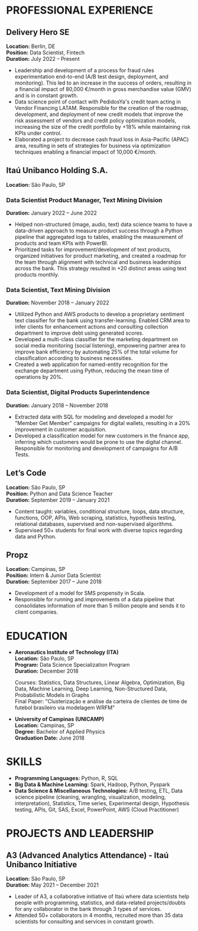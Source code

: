 # PROFESSIONAL EXPERIENCE

## Delivery Hero SE
**Location:** Berlin, DE  
**Position:** Data Scientist, Fintech  
**Duration:** July 2022 – Present

- Leadership and development of a process for fraud rules experimentation end-to-end (A/B test design, deployment, and monitoring). This led to an increase in the success of orders, resulting in a financial impact of 80,000 €/month in gross merchandise value (GMV) and is in constant growth.
- Data science point of contact with PedidosYa's credit team acting in Vendor Financing LATAM. Responsible for the creation of the roadmap, development, and deployment of new credit models that improve the risk assessment of vendors and credit policy optimization models, increasing the size of the credit portfolio by +18% while maintaining risk KPIs under control.
- Elaborated a project to decrease cash fraud loss in Asia-Pacific (APAC) area, resulting in sets of strategies for business via optimization techniques enabling a financial impact of 10,000 €/month.

## Itaú Unibanco Holding S.A.
**Location:** São Paulo, SP

### Data Scientist Product Manager, Text Mining Division
**Duration:** January 2022 – June 2022

- Helped non-structured (image, audio, text) data science teams to have a data-driven approach to measure product success through a Python pipeline that aggregated logs to tables, enabling the measurement of products and team KPIs with PowerBI.
- Prioritized tasks for improvement/development of text products, organized initiatives for product marketing, and created a roadmap for the team through alignment with technical and business leaderships across the bank. This strategy resulted in +20 distinct areas using text products monthly.

### Data Scientist, Text Mining Division
**Duration:** November 2018 – January 2022

- Utilized Python and AWS products to develop a proprietary sentiment text classifier for the bank using transfer-learning. Enabled CRM area to infer clients for enhancement actions and consulting collection department to improve debt using generated scores.
- Developed a multi-class classifier for the marketing department on social media monitoring (social listening), empowering partner area to improve bank efficiency by automating 25% of the total volume for classification according to business necessities.
- Created a web application for named-entity recognition for the exchange department using Python, reducing the mean time of operations by 20%.

### Data Scientist, Digital Products Superintendence
**Duration:** January 2018 – November 2018

- Extracted data with SQL for modeling and developed a model for "Member Get Member" campaigns for digital wallets, resulting in a 20% improvement in customer acquisition.
- Developed a classification model for new customers in the finance app, inferring which customers would be prone to use the digital channel. Responsible for monitoring and development of campaigns for A/B Tests.

## Let’s Code
**Location:** São Paulo, SP  
**Position:** Python and Data Science Teacher  
**Duration:** September 2019 – January 2021

- Content taught: variables, conditional structure, loops, data structure, functions, OOP, APIs, Web scraping, statistics, hypothesis testing, relational databases, supervised and non-supervised algorithms.
- Supervised 50+ students for final work with diverse topics regarding data and Python.

## Propz
**Location:** Campinas, SP  
**Position:** Intern & Junior Data Scientist  
**Duration:** September 2017 – June 2018

- Development of a model for SMS propensity in Scala.
- Responsible for running and improvements of a data pipeline that consolidates information of more than 5 million people and sends it to client companies.

# EDUCATION

- **Aeronautics Institute of Technology (ITA)**  
  **Location:** São Paulo, SP  
  **Program:** Data Science Specialization Program  
  **Duration:** December 2018

  Courses: Statistics, Data Structures, Linear Algebra, Optimization, Big Data, Machine Learning, Deep Learning, Non-Structured Data, Probabilistic Models in Graphs  
  Final Paper: "Clusterização e análise da carteira de clientes de time de futebol brasileiro via modelagem WRFM"

- **University of Campinas (UNICAMP)**  
  **Location:** Campinas, SP  
  **Degree:** Bachelor of Applied Physics  
  **Graduation Date:** June 2018

# SKILLS

- **Programming Languages:** Python, R, SQL
- **Big Data & Machine Learning:** Spark, Hadoop, Python, Pyspark
- **Data Science & Miscellaneous Technologies:** A/B testing, ETL, Data science pipeline (cleaning, wrangling, visualization, modeling, interpretation), Statistics, Time series, Experimental design, Hypothesis testing, APIs, Git, SAS, Excel, PowerPoint, AWS (Cloud Practitioner)

# PROJECTS AND LEADERSHIP

## A3 (Advanced Analytics Attendance) - Itaú Unibanco Initiative
**Location:** São Paulo, SP  
**Duration:** May 2021 – December 2021

- Leader of A3, a collaborative initiative of Itaú where data scientists help people with programming, statistics, and data-related projects/doubts for any collaborator in the bank through 3 types of services.
- Attended 50+ collaborators in 4 months, recruited more than 35 data scientists for consulting and services in constant growth.
